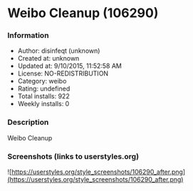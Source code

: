 # Weibo Cleanup (106290)

### Information
- Author: disinfeqt (unknown)
- Created at: unknown
- Updated at: 9/10/2015, 11:52:58 AM
- License: NO-REDISTRIBUTION
- Category: weibo
- Rating: undefined
- Total installs: 922
- Weekly installs: 0


### Description
Weibo Cleanup


### Screenshots (links to userstyles.org)
![https://userstyles.org/style_screenshots/106290_after.png](https://userstyles.org/style_screenshots/106290_after.png)


